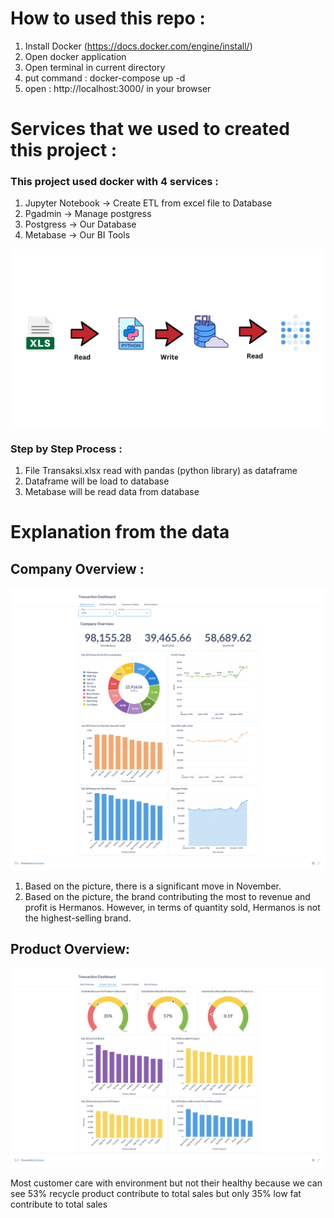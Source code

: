 # How to used this repo :
1. Install Docker (https://docs.docker.com/engine/install/)
2. Open docker application
3. Open terminal in current directory
4. put command : docker-compose up -d
5. open : http://localhost:3000/ in your browser

# Services that we used to created this project :

### This project used docker with 4 services :
1. Jupyter Notebook -> Create ETL from excel file to Database
2. Pgadmin -> Manage postgress
3. Postgress -> Our Database
4. Metabase -> Our BI Tools

![Services Flow](Image/Read.png)

### Step by Step Process :
1. File Transaksi.xlsx read with pandas (python library) as dataframe
2. Dataframe will be load to database
3. Metabase will be read data from database

# Explanation from the data

## Company Overview :

![Company Overview](Image/Company_Overview.png)

1. Based on the picture, there is a significant move in November.
2. Based on the picture, the brand contributing the most to revenue and profit is Hermanos. However, in terms of quantity sold, Hermanos is not the highest-selling brand.

## Product Overview:

![Product Overview](Image/Product_Overview.png)

Most customer care with environment but not their healthy because we can see 53% recycle product contribute to total sales but only 35% low fat contribute to total sales 

